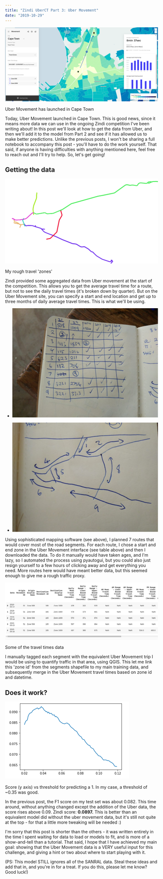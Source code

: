 ```yaml
---
title: "Zindi UberCT Part 3: Uber Movement"
date: "2019-10-29"
---
```


![](../images/wordpress_export/2019/10/screenshot-from-2019-10-29-10-46-36.png?w=1024)

Uber Movement has launched in Cape Town

Today, Uber Movement launched in Cape Town. This is good news, since it means more data we can use in the ongoing Zindi competition I've been writing about! In this post we'll look at how to get the data from Uber, and then we'll add it to the model from Part 2 and see if it has allowed us to make better predictions. Unlike the previous posts, I won't be sharing a full notebook to accompany this post - you'll have to do the work yourself. That said, if anyone is having difficulties with anything mentioned here, feel free to reach out and I'll try to help. So, let's get going!

## Getting the data

![](../images/wordpress_export/2019/10/screenshot-from-2019-10-29-10-08-52.png?w=1024)

My rough travel 'zones'

Zindi provided some aggregated data from Uber movement at the start of the competition. This allows you to get the average travel time for a route, but not to see the daily travel times (it's broken down by quarter). But on the Uber Movement site, you can specify a start and end location and get up to three months of daily average travel times. This is what we'll be using.

- ![](../images/wordpress_export/2019/10/table.jpeg?w=1024)
    
- ![](../images/wordpress_export/2019/10/map.jpeg?w=1024)
    

Using sophisticated mapping software (see above), I planned 7 routes that would cover most of the road segments. For each route, I chose a start and end zone in the Uber Movement interface (see table above) and then I downloaded the data. To do it manually would have taken ages, and I'm lazy, so I automated the process using pyautogui, but you could also just resign yourself to a few hours of clicking away and get everything you need. More routes here would have meant better data, but this seemed enough to give me a rough traffic proxy.

![](../images/wordpress_export/2019/10/screenshot-from-2019-10-29-11-34-13.png?w=1024)

Some of the travel times data

I manually tagged each segment with the equivalent Uber Movement trip I would be using to quantify traffic in that area, using QGIS. This let me link this 'zone id' from the segments shapefile to my main training data, and subsequently merge in the Uber Movement travel times based on zone id and datetime.

## Does it work?

![](../images/wordpress_export/2019/10/screenshot-from-2019-10-29-16-25-32.png?w=409)

Score (y axis) vs threshold for predicting a 1. In my case, a threshold of ~0.35 was good.

In the previous post, the F1 score on my test set was about 0.082. This time around, without anything changed except the addition of the Uber data, the score rises above 0.09. Zindi score: **0.0897.** This is better than an equivalent model did without the uber movement data, but it's still not quite at the top - for that a little more tweaking will be needed :)

I'm sorry that this post is shorter than the others - it was written entirely in the time I spent waiting for data to load or models to fit, and is more of a show-and-tell than a tutorial. That said, I hope that I have achieved my main goal: showing that the Uber Movement data is a VERY useful input for this challenge, and giving a hint or two about where to start playing with it.

(PS: This model STILL ignores all of the SANRAL data. Steal these ideas and add that in, and you're in for a treat. If you do this, please let me know? Good luck!)
